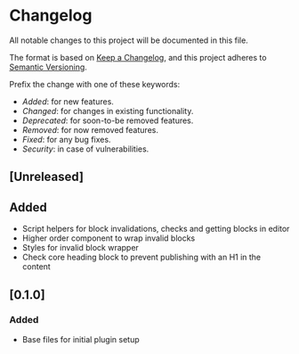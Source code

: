 # Changelog

All notable changes to this project will be documented in this file.

The format is based on [Keep a Changelog](https://keepachangelog.com/en/1.0.0/),
and this project adheres to [Semantic Versioning](https://semver.org/spec/v2.0.0.html).

Prefix the change with one of these keywords:

- _Added_: for new features.
- _Changed_: for changes in existing functionality.
- _Deprecated_: for soon-to-be removed features.
- _Removed_: for now removed features.
- _Fixed_: for any bug fixes.
- _Security_: in case of vulnerabilities.

## [Unreleased]

## Added

- Script helpers for block invalidations, checks and getting blocks in editor
- Higher order component to wrap invalid blocks
- Styles for invalid block wrapper
- Check core heading block to prevent publishing with an H1 in the content

## [0.1.0]

### Added

- Base files for initial plugin setup